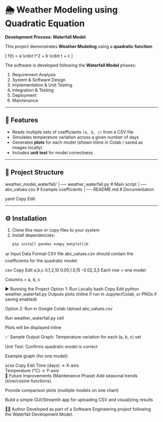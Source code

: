 # 🌦️ Weather Modeling using Quadratic Equation  
**Development Process: Waterfall Model**

This project demonstrates **Weather Modeling** using a **quadratic function**:  

\[
f(t) = a \cdot t^2 + b \cdot t + c
\]

The software is developed following the **Waterfall Model** phases:  
1. Requirement Analysis  
2. System & Software Design  
3. Implementation & Unit Testing  
4. Integration & Testing  
5. Deployment  
6. Maintenance  

---

## 📌 Features
- Reads multiple sets of coefficients `(a, b, c)` from a CSV file  
- Simulates temperature variation across a given number of days  
- Generates **plots** for each model (shown inline in Colab / saved as images locally)  
- Includes **unit test** for model correctness  

---

## 📂 Project Structure
weather_model_waterfall/
│── weather_waterfall.py # Main script
│── abc_values.csv # Example coefficients
│── README.md # Documentation

yaml
Copy
Edit

---

## ⚙️ Installation

1. Clone this repo or copy files to your system  
2. Install dependencies:
   ```bash
   pip install pandas numpy matplotlib
📊 Input Data Format
CSV file abc_values.csv should contain the coefficients for the quadratic model:

csv
Copy
Edit
a,b,c
0.1,2,10
0.05,1.5,15
-0.02,3,5
Each row = one model

Columns = a, b, c

▶️ Running the Project
Option 1: Run Locally
bash
Copy
Edit
python weather_waterfall.py
Outputs plots (inline if run in Jupyter/Colab, or PNGs if saving enabled)

Option 2: Run in Google Colab
Upload abc_values.csv

Run weather_waterfall.py cell

Plots will be displayed inline

✅ Sample Output
Graph: Temperature variation for each (a, b, c) set

Unit Test: Confirms quadratic model is correct

Example graph (for one model):

scss
Copy
Edit
Time (days) → X-axis  
Temperature (°C) → Y-axis  
🔮 Future Improvements (Maintenance Phase)
Add seasonal trends (sine/cosine functions)

Provide comparison plots (multiple models on one chart)

Build a simple GUI/Streamlit app for uploading CSV and visualizing results

👨‍💻 Author
Developed as part of a Software Engineering project following the Waterfall Development Model.
